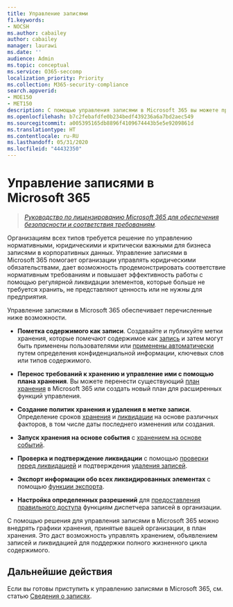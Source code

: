 ```yaml
---
title: Управление записями
f1.keywords:
- NOCSH
ms.author: cabailey
author: cabailey
manager: laurawi
ms.date: ''
audience: Admin
ms.topic: conceptual
ms.service: O365-seccomp
localization_priority: Priority
ms.collection: M365-security-compliance
search.appverid:
- MOE150
- MET150
description: С помощью управления записями в Microsoft 365 вы можете применять определенные графики хранения вашей организации к плану файлов, чтобы управлять хранением, объявлением записей и ликвидацией для поддержки полного жизненного цикла контента.
ms.openlocfilehash: b7c2febafdfe0b234bedf439236a6a7bd2aec549
ms.sourcegitcommit: a005395165db8896f4109674443b5e5e9209861d
ms.translationtype: HT
ms.contentlocale: ru-RU
ms.lasthandoff: 05/31/2020
ms.locfileid: "44432350"
---
```

# <a name="records-management-in-microsoft-365"></a>Управление записями в Microsoft 365

>*[Руководство по лицензированию Microsoft 365 для обеспечения безопасности и соответствия требованиям](https://aka.ms/ComplianceSD).*

Организациям всех типов требуется решение по управлению нормативными, юридическими и критически важными для бизнеса записями в корпоративных данных. Управление записями в Microsoft 365 помогает организации управлять юридическими обязательствами, дает возможность продемонстрировать соответствие нормативным требованиям и повышает эффективность работы с помощью регулярной ликвидации элементов, которые больше не требуется хранить, не представляют ценность или не нужны для предприятия.

Управление записями в Microsoft 365 обеспечивает перечисленные ниже возможности.

- **Пометка содержимого как записи**. Создавайте и публикуйте метки хранения, которые помечают содержимое как [запись](records.md) и затем могут быть применены пользователями или [применены автоматически](labels.md#applying-a-retention-label-automatically-based-on-conditions) путем определения конфиденциальной информации, ключевых слов или типов содержимого.

- **Перенос требований к хранению и управление ими с помощью плана хранения**. Вы можете перенести существующий [план хранения](file-plan-manager.md) в Microsoft 365 или создать новый план для расширенных функций управления.

- **Создание политик хранения и удаления в метке записи**. Определение сроков [хранения](create-retention-policies.md#retaining-content-for-a-specific-period-of-time) и [ликвидации](create-retention-policies.md#deleting-content-thats-older-than-a-specific-age) на основе различных факторов, в том числе даты последнего изменения или создания.

- **Запуск хранения на основе события** с [хранением на основе событий](event-driven-retention.md).

- **Проверка и подтверждение ликвидации** с помощью [проверки перед ликвидацией](disposition.md#disposition-reviews) и подтверждения [удаления записей](disposition.md#disposition-of-records).

- **Экспорт информации обо всех ликвидированных элементах** с помощью [функции экспорта](disposition.md#filter-and-export-the-views).

- **Настройка определенных разрешений** для [предоставления правильного доступа](../security/office-365-security/permissions-in-the-security-and-compliance-center.md) функциям диспетчера записей в организации.

С помощью решения для управления записями в Microsoft 365 можно внедрять графики хранения, принятые вашей организации, в план хранения. Это даст возможность управлять хранением, объявлением записей и ликвидацией для поддержки полного жизненного цикла содержимого.

## <a name="next-steps"></a>Дальнейшие действия

Если вы готовы приступить к управлению записями в Microsoft 365, см. статью [Сведения о записях](records.md).
